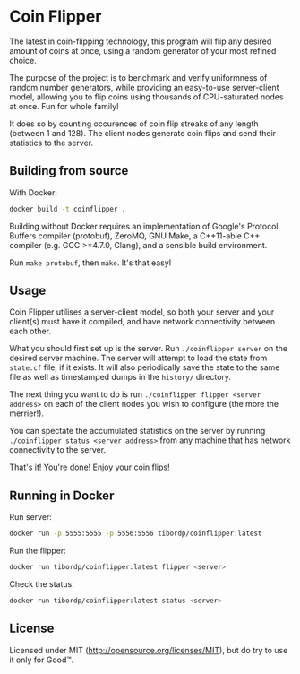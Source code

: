 # Coin Flipper

The latest in coin-flipping technology, this program will flip any desired amount of coins at once, using a random generator of your most refined choice.

The purpose of the project is to benchmark and verify uniformness of random number generators, while providing an easy-to-use server-client model, allowing you to flip coins using thousands of CPU-saturated nodes at once. Fun for whole family!

It does so by counting occurences of coin flip streaks of any length (between 1 and 128). The client nodes generate coin flips and send their statistics to the server.

## Building from source

With Docker:
```bash
docker build -t coinflipper .
```

Building without Docker requires an implementation of Google's Protocol Buffers compiler (protobuf), ZeroMQ, GNU Make, a C++11-able C++ compiler (e.g. GCC >=4.7.0, Clang), and a sensible build environment.

Run `make protobuf`, then `make`. It's that easy!

## Usage

Coin Flipper utilises a server-client model, so both your server and your client(s) must have it compiled, and have network connectivity between each other.

What you should first set up is the server. Run `./coinflipper server` on the desired server machine. The server will attempt to load the state from `state.cf` file, if it exists. It will also periodically save the state to the same file as well as timestamped dumps in the `history/` directory.

The next thing you want to do is run `./coinflipper flipper <server address>` on each of the client nodes you wish to configure (the more the merrier!).

You can spectate the accumulated statistics on the server by running `./coinflipper status <server address>` from any machine that has network connectivity to the server.

That's it! You're done! Enjoy your coin flips!

## Running in Docker

Run server:
```bash
docker run -p 5555:5555 -p 5556:5556 tibordp/coinflipper:latest
```

Run the flipper:
```bash
docker run tibordp/coinflipper:latest flipper <server>
```

Check the status:
```bash
docker run tibordp/coinflipper:latest status <server>
```

## License

Licensed under MIT (http://opensource.org/licenses/MIT), but do try to use it only for Good&trade;.
